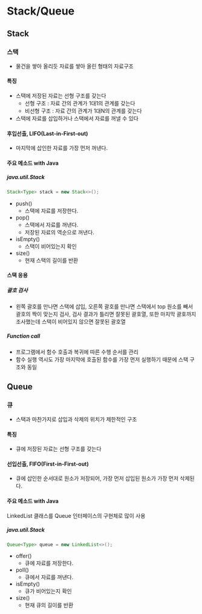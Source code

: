 # Stack/Queue

## Stack

### 스택

- 물건을 쌓아 올리듯 자료를 쌓아 올린 형태의 자료구조

#### 특징

- 스택에 저장된 자료는 선형 구조를 갖는다
  - 선형 구조 : 자료 간의 관계가 1대1의 관계를 갖는다
  - 비선형 구조 : 자료 간의 관계가 1대N의 관계를 갖는다
- 스택에 자료를 삽입하거나 스택에서 자료를 꺼낼 수 있다

#### 후입선출, LIFO(Last-in-First-out)

- 마지막에 삽인한 자료를 가장 먼저 꺼낸다.
  
#### 주요 메소드 with Java

##### java.util.Stack
```java
Stack<Type> stack = new Stack<>();
```

- push()
  - 스택에 자료를 저장한다.
- pop()
  - 스택에서 자료를 꺼낸다.
  - 저장된 자료의 역순으로 꺼낸다.
- isEmpty()
  - 스택이 비어있는지 확인
- size()
  - 현재 스택의 길이를 반환

#### 스택 응용

##### 괄호 검사
  
- 왼쪽 괄호를 만나면 스택에 삽입, 오른쪽 괄호를 만나면 스택에서 top 원소를 빼서 괄호의 짝이 맞는지 검사, 검사 결과가 틀리면 잘못된 괄호열, 또한 마지막 괄호까지 조사했는데 스택이 비어있지 않으면 잘못된 괄호열

##### Function call

- 프로그램에서 함수 호출과 복귀에 따른 수행 순서를 관리
- 함수 실행 역시도 가장 마지막에 호출된 함수를 가장 먼저 실행하기 때문에 스택 구조와 동일


## Queue

### 큐

- 스택과 마찬가지로 삽입과 삭제의 위치가 제한적인 구조

#### 특징

- 큐에 저장된 자료는 선형 구조를 갖는다

#### 선입선출, FIFO(First-in-First-out)

- 큐에 삽인한 순서대로 원소가 저장되어, 가장 먼저 삽입된 원소가 가장 먼저 삭제된다.
  
#### 주요 메소드 with Java

LinkedList 클래스를 Queue 인터페이스의 구현체로 많이 사용

##### java.util.Stack
```java
Queue<Type> queue = new LinkedList<>();
```

- offer()
  - 큐에 자료를 저장한다.
- poll()
  - 큐에서 자료를 꺼낸다.
- isEmpty()
  - 큐가 비어있는지 확인
- size()
  - 현재 큐의 길이를 반환
